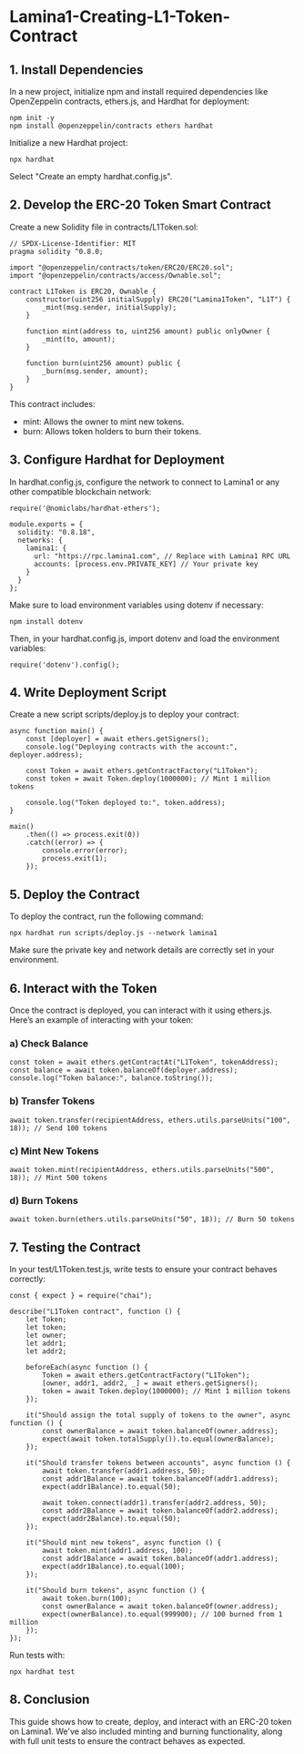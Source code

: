 # Lamina1-Creating-L1-Token-Contract

## 1. Install Dependencies

In a new project, initialize npm and install required dependencies like OpenZeppelin contracts, ethers.js, and Hardhat for deployment:

```
npm init -y
npm install @openzeppelin/contracts ethers hardhat
```
Initialize a new Hardhat project:

```
npx hardhat
```
Select "Create an empty hardhat.config.js".

## 2. Develop the ERC-20 Token Smart Contract

Create a new Solidity file in contracts/L1Token.sol:

```
// SPDX-License-Identifier: MIT
pragma solidity ^0.8.0;

import "@openzeppelin/contracts/token/ERC20/ERC20.sol";
import "@openzeppelin/contracts/access/Ownable.sol";

contract L1Token is ERC20, Ownable {
    constructor(uint256 initialSupply) ERC20("Lamina1Token", "L1T") {
        _mint(msg.sender, initialSupply);
    }

    function mint(address to, uint256 amount) public onlyOwner {
        _mint(to, amount);
    }

    function burn(uint256 amount) public {
        _burn(msg.sender, amount);
    }
}
```
This contract includes:

- mint: Allows the owner to mint new tokens.
- burn: Allows token holders to burn their tokens.
  
## 3. Configure Hardhat for Deployment

In hardhat.config.js, configure the network to connect to Lamina1 or any other compatible blockchain network:

```
require('@nomiclabs/hardhat-ethers');

module.exports = {
  solidity: "0.8.18",
  networks: {
    lamina1: {
      url: "https://rpc.lamina1.com", // Replace with Lamina1 RPC URL
      accounts: [process.env.PRIVATE_KEY] // Your private key
    }
  }
};
```
Make sure to load environment variables using dotenv if necessary:

```
npm install dotenv
```
Then, in your hardhat.config.js, import dotenv and load the environment variables:

```
require('dotenv').config();
```
## 4. Write Deployment Script

Create a new script scripts/deploy.js to deploy your contract:

```
async function main() {
    const [deployer] = await ethers.getSigners();
    console.log("Deploying contracts with the account:", deployer.address);

    const Token = await ethers.getContractFactory("L1Token");
    const token = await Token.deploy(1000000); // Mint 1 million tokens

    console.log("Token deployed to:", token.address);
}

main()
    .then(() => process.exit(0))
    .catch((error) => {
        console.error(error);
        process.exit(1);
    });
```
## 5. Deploy the Contract

To deploy the contract, run the following command:

```
npx hardhat run scripts/deploy.js --network lamina1
```
Make sure the private key and network details are correctly set in your environment.

## 6. Interact with the Token

Once the contract is deployed, you can interact with it using ethers.js. Here’s an example of interacting with your token:

### a) Check Balance
```
const token = await ethers.getContractAt("L1Token", tokenAddress);
const balance = await token.balanceOf(deployer.address);
console.log("Token balance:", balance.toString());
```
### b) Transfer Tokens
```
await token.transfer(recipientAddress, ethers.utils.parseUnits("100", 18)); // Send 100 tokens
```
### c) Mint New Tokens
```
await token.mint(recipientAddress, ethers.utils.parseUnits("500", 18)); // Mint 500 tokens
```
### d) Burn Tokens
```
await token.burn(ethers.utils.parseUnits("50", 18)); // Burn 50 tokens
```
## 7. Testing the Contract

In your test/L1Token.test.js, write tests to ensure your contract behaves correctly:

```
const { expect } = require("chai");

describe("L1Token contract", function () {
    let Token;
    let token;
    let owner;
    let addr1;
    let addr2;

    beforeEach(async function () {
        Token = await ethers.getContractFactory("L1Token");
        [owner, addr1, addr2, _] = await ethers.getSigners();
        token = await Token.deploy(1000000); // Mint 1 million tokens
    });

    it("Should assign the total supply of tokens to the owner", async function () {
        const ownerBalance = await token.balanceOf(owner.address);
        expect(await token.totalSupply()).to.equal(ownerBalance);
    });

    it("Should transfer tokens between accounts", async function () {
        await token.transfer(addr1.address, 50);
        const addr1Balance = await token.balanceOf(addr1.address);
        expect(addr1Balance).to.equal(50);

        await token.connect(addr1).transfer(addr2.address, 50);
        const addr2Balance = await token.balanceOf(addr2.address);
        expect(addr2Balance).to.equal(50);
    });

    it("Should mint new tokens", async function () {
        await token.mint(addr1.address, 100);
        const addr1Balance = await token.balanceOf(addr1.address);
        expect(addr1Balance).to.equal(100);
    });

    it("Should burn tokens", async function () {
        await token.burn(100);
        const ownerBalance = await token.balanceOf(owner.address);
        expect(ownerBalance).to.equal(999900); // 100 burned from 1 million
    });
});
```
Run tests with:

```
npx hardhat test
```
## 8. Conclusion
This guide shows how to create, deploy, and interact with an ERC-20 token on Lamina1. We've also included minting and burning functionality, along with full unit tests to ensure the contract behaves as expected.
